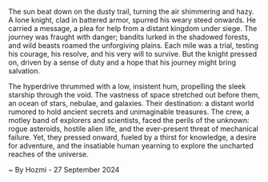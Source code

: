 
The sun beat down on the dusty trail, turning the air shimmering and hazy. A lone knight, clad in battered armor, spurred his weary steed onwards.  He carried a message, a plea for help from a distant kingdom under siege. The journey was fraught with danger; bandits lurked in the shadowed forests, and wild beasts roamed the unforgiving plains. Each mile was a trial, testing his courage, his resolve, and his very will to survive. But the knight pressed on, driven by a sense of duty and a hope that his journey might bring salvation.

The hyperdrive thrummed with a low, insistent hum, propelling the sleek starship through the void.  The vastness of space stretched out before them, an ocean of stars, nebulae, and galaxies.  Their destination: a distant world rumored to hold ancient secrets and unimaginable treasures. The crew, a motley band of explorers and scientists, faced the perils of the unknown: rogue asteroids, hostile alien life, and the ever-present threat of mechanical failure. Yet, they pressed onward, fueled by a thirst for knowledge, a desire for adventure, and the insatiable human yearning to explore the uncharted reaches of the universe. 

~ By Hozmi - 27 September 2024
